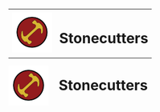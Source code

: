 <table>
  <tr >
    <td align="left">
      <img src="./Images/LogoMagios.jpg" alt="Logo" width="80">
    </td>
    <td>
      <h1>Stonecutters</h1>
    </td>
  </tr>
</table>

<div style="display: flex; align-items: center; gap: 20px;">
  <img src="./Images/LogoMagios.jpg" alt="logo" width="80">
  <h1 style="margin: 0;">Stonecutters</h1>
</div>